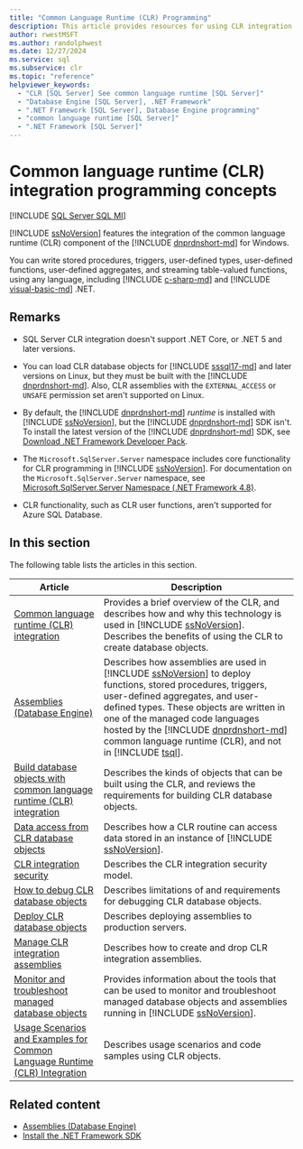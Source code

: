 ```yaml
---
title: "Common Language Runtime (CLR) Programming"
description: This article provides resources for using CLR integration with SQL Server, which allows you to write server-side modules using any .NET Framework language.
author: rwestMSFT
ms.author: randolphwest
ms.date: 12/27/2024
ms.service: sql
ms.subservice: clr
ms.topic: "reference"
helpviewer_keywords:
  - "CLR [SQL Server] See common language runtime [SQL Server]"
  - "Database Engine [SQL Server], .NET Framework"
  - ".NET Framework [SQL Server], Database Engine programming"
  - "common language runtime [SQL Server]"
  - ".NET Framework [SQL Server]"
---
```

# Common language runtime (CLR) integration programming concepts

[!INCLUDE [SQL Server SQL MI](../../includes/applies-to-version/sql-asdbmi.md)]

[!INCLUDE [ssNoVersion](../../includes/ssnoversion-md.md)] features the integration of the common language runtime (CLR) component of the [!INCLUDE [dnprdnshort-md](../../includes/dnprdnshort-md.md)] for Windows.

You can write stored procedures, triggers, user-defined types, user-defined functions, user-defined aggregates, and streaming table-valued functions, using any language, including [!INCLUDE [c-sharp-md](../../includes/c-sharp-md.md)] and [!INCLUDE [visual-basic-md](../../includes/visual-basic-md.md)] .NET.

## Remarks

- SQL Server CLR integration doesn't support .NET Core, or .NET 5 and later versions.

- You can load CLR database objects for [!INCLUDE [sssql17-md](../../includes/sssql17-md.md)] and later versions on Linux, but they must be built with the [!INCLUDE [dnprdnshort-md](../../includes/dnprdnshort-md.md)]. Also, CLR assemblies with the `EXTERNAL_ACCESS` or `UNSAFE` permission set aren't supported on Linux.

- By default, the [!INCLUDE [dnprdnshort-md](../../includes/dnprdnshort-md.md)] *runtime* is installed with [!INCLUDE [ssNoVersion](../../includes/ssnoversion-md.md)], but the [!INCLUDE [dnprdnshort-md](../../includes/dnprdnshort-md.md)] SDK isn't. To install the latest version of the [!INCLUDE [dnprdnshort-md](../../includes/dnprdnshort-md.md)] SDK, see [Download .NET Framework Developer Pack](https://dotnet.microsoft.com/download/dotnet-framework).

- The `Microsoft.SqlServer.Server` namespace includes core functionality for CLR programming in [!INCLUDE [ssNoVersion](../../includes/ssnoversion-md.md)]. For documentation on the `Microsoft.SqlServer.Server` namespace, see [Microsoft.SqlServer.Server Namespace (.NET Framework 4.8)](/dotnet/api/microsoft.sqlserver.server?view=netframework-4.8&preserve-view=true).

- CLR functionality, such as CLR user functions, aren't supported for Azure SQL Database.

## In this section

The following table lists the articles in this section.

| Article | Description |
| --- | --- |
| [Common language runtime (CLR) integration](common-language-runtime-integration-overview.md) | Provides a brief overview of the CLR, and describes how and why this technology is used in [!INCLUDE [ssNoVersion](../../includes/ssnoversion-md.md)]. Describes the benefits of using the CLR to create database objects. |
| [Assemblies (Database Engine)](assemblies-database-engine.md) | Describes how assemblies are used in [!INCLUDE [ssNoVersion](../../includes/ssnoversion-md.md)] to deploy functions, stored procedures, triggers, user-defined aggregates, and user-defined types. These objects are written in one of the managed code languages hosted by the [!INCLUDE [dnprdnshort-md](../../includes/dnprdnshort-md.md)] common language runtime (CLR), and not in [!INCLUDE [tsql](../../includes/tsql-md.md)]. |
| [Build database objects with common language runtime (CLR) integration](database-objects/building-database-objects-with-common-language-runtime-clr-integration.md) | Describes the kinds of objects that can be built using the CLR, and reviews the requirements for building CLR database objects. |
| [Data access from CLR database objects](data-access/data-access-from-clr-database-objects.md) | Describes how a CLR routine can access data stored in an instance of [!INCLUDE [ssNoVersion](../../includes/ssnoversion-md.md)]. |
| [CLR integration security](security/clr-integration-security.md) | Describes the CLR integration security model. |
| [How to debug CLR database objects](debugging-clr-database-objects.md) | Describes limitations of and requirements for debugging CLR database objects. |
| [Deploy CLR database objects](deploying-clr-database-objects.md) | Describes deploying assemblies to production servers. |
| [Manage CLR integration assemblies](assemblies/managing-clr-integration-assemblies.md) | Describes how to create and drop CLR integration assemblies. |
| [Monitor and troubleshoot managed database objects](monitoring-and-troubleshooting-managed-database-objects.md) | Provides information about the tools that can be used to monitor and troubleshoot managed database objects and assemblies running in [!INCLUDE [ssNoVersion](../../includes/ssnoversion-md.md)]. |
| [Usage Scenarios and Examples for Common Language Runtime (CLR) Integration](/previous-versions/sql/sql-server-2016/ms131078(v=sql.130)) | Describes usage scenarios and code samples using CLR objects. |

## Related content

- [Assemblies (Database Engine)](assemblies-database-engine.md)
- [Install the .NET Framework SDK](https://dotnet.microsoft.com/download/dotnet-framework)
